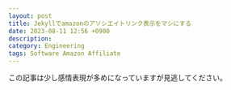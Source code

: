 ```yaml
---
layout: post
title: Jekyllでamazonのアソシエイトリンク表示をマシにする
date: 2023-08-11 12:56 +0900
description:
category: Engineering
tags: Software Amazon Affiliate
---
```


この記事は少し感情表現が多めになっていますが見逃してください。
